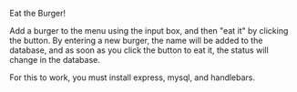 Eat the Burger! 

Add a burger to the menu using the input box, and then "eat it" by clicking the button. By entering a new burger, the name will be added to the database, and as soon as you click the button to eat it, the status will change in the database.

For this to work, you must install express, mysql, and handlebars.